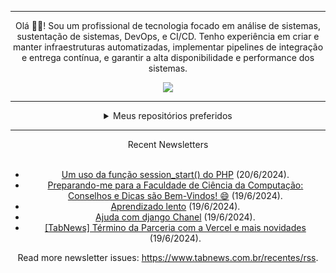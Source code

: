 <div align="center">
<hr>
<p>Olá 👋🏾! Sou um profissional de tecnologia focado em análise de sistemas, sustentação de sistemas, DevOps, e CI/CD. Tenho experiência em criar e manter infraestruturas automatizadas, implementar pipelines de integração e entrega contínua, e garantir a alta disponibilidade e performance dos sistemas.</p>
  <img src="https://media.giphy.com/media/yAGIvCiwPJn5C/giphy.gif">
<hr>
  <details>
  <summary>Meus repositórios preferidos</summary>
  <br />
  Alguns dos meus melhores repositórios:
  <br />
<br />
  <ul><li><a href=https://github.com/RxJSVini/aluratube target="_blank" rel="noopener noreferrer">RxJSVini/aluratube</a> (<b>0</b> ✨ and <b>0</b> 🍴): Aluratube - Desenvolvido durante a imersão React da Alura no final de 2022</li><li><a href=https://github.com/RxJSVini/nlw-ia target="_blank" rel="noopener noreferrer">RxJSVini/nlw-ia</a> (<b>0</b> ✨ and <b>0</b> 🍴): Projeto desenvolvido durante a NLW IA - Usando a API da OPENAI</li>
<li>More coming soon :).</li>
</ul>
  </details>
  <hr/>
    <summary>Recent Newsletters</summary>
  <br />
  <ul>
    <li><a href=https://www.tabnews.com.br/ngoma/um-uso-da-funcao-session-start-do-php target="_blank" rel="noopener noreferrer">Um uso da função session_start() do PHP</a> (20/6/2024).</li><li><a href=https://www.tabnews.com.br/JhonVictor/preparando-me-para-a-faculdade-de-ciencia-da-computacao-conselhos-e-dicas-sao-bem-vindos target="_blank" rel="noopener noreferrer">Preparando-me para a Faculdade de Ciência da Computação: Conselhos e Dicas são Bem-Vindos! 😄</a> (19/6/2024).</li><li><a href=https://www.tabnews.com.br/Mark5507/aprendizado-lento target="_blank" rel="noopener noreferrer">Aprendizado lento</a> (19/6/2024).</li><li><a href=https://www.tabnews.com.br/Venicius/ajuda-com-django-chanel target="_blank" rel="noopener noreferrer">Ajuda com django Chanel</a> (19/6/2024).</li><li><a href=https://www.tabnews.com.br/FelipeBarso/tabnews-termino-da-parceria-com-a-vercel-e-mais-novidades target="_blank" rel="noopener noreferrer">[TabNews] Término da Parceria com a Vercel e mais novidades</a> (19/6/2024).</li>
  </ul>
<p>Read more newsletter issues: <a href="https://www.tabnews.com.br/recentes/rss">https://www.tabnews.com.br/recentes/rss</a>.</p>
  </details>
